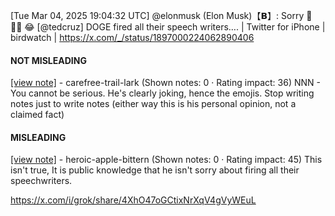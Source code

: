 [Tue Mar 04, 2025 19:04:32 UTC] @elonmusk (Elon Musk)【𝗕】: Sorry 🤗 🤷‍♂️ 😂 [@tedcruz] DOGE fired all their speech writers…. | Twitter for iPhone | birdwatch | https://x.com/_/status/1897000224062890406

#### NOT MISLEADING

[[view note]](https://x.com/i/birdwatch/n/1897017221576007868) - carefree-trail-lark (Shown notes: 0 · Rating impact: 36)
NNN - You cannot be serious. He's clearly joking, hence the emojis. Stop writing notes just to write notes (either way this is his personal opinion, not a claimed fact)

#### MISLEADING

[[view note]](https://x.com/i/birdwatch/n/1897013510653043122) - heroic-apple-bittern (Shown notes: 0 · Rating impact: 45)
This isn't true, It is public knowledge that he isn't sorry about firing all their speechwriters.

https://x.com/i/grok/share/4XhO47oGCtixNrXqV4gVyWEuL

